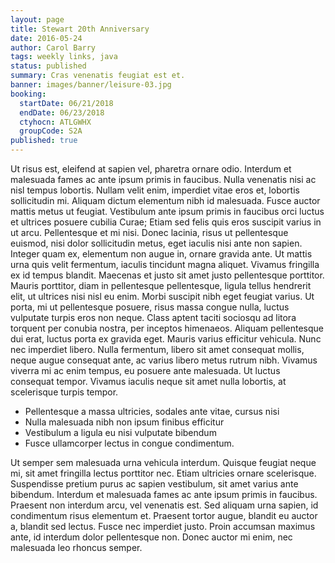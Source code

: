 ```yaml
---
layout: page
title: Stewart 20th Anniversary
date: 2016-05-24
author: Carol Barry
tags: weekly links, java
status: published
summary: Cras venenatis feugiat est et.
banner: images/banner/leisure-03.jpg
booking:
  startDate: 06/21/2018
  endDate: 06/23/2018
  ctyhocn: ATLGWHX
  groupCode: S2A
published: true
---
```

Ut risus est, eleifend at sapien vel, pharetra ornare odio. Interdum et malesuada fames ac ante ipsum primis in faucibus. Nulla venenatis nisi ac nisl tempus lobortis. Nullam velit enim, imperdiet vitae eros et, lobortis sollicitudin mi. Aliquam dictum elementum nibh id malesuada. Fusce auctor mattis metus ut feugiat. Vestibulum ante ipsum primis in faucibus orci luctus et ultrices posuere cubilia Curae; Etiam sed felis quis eros suscipit varius in ut arcu. Pellentesque et mi nisi. Donec lacinia, risus ut pellentesque euismod, nisi dolor sollicitudin metus, eget iaculis nisi ante non sapien. Integer quam ex, elementum non augue in, ornare gravida ante. Ut mattis urna quis velit fermentum, iaculis tincidunt magna aliquet. Vivamus fringilla ex id tempus blandit. Maecenas et justo sit amet justo pellentesque porttitor.
Mauris porttitor, diam in pellentesque pellentesque, ligula tellus hendrerit elit, ut ultrices nisi nisl eu enim. Morbi suscipit nibh eget feugiat varius. Ut porta, mi ut pellentesque posuere, risus massa congue nulla, luctus vulputate turpis eros non neque. Class aptent taciti sociosqu ad litora torquent per conubia nostra, per inceptos himenaeos. Aliquam pellentesque dui erat, luctus porta ex gravida eget. Mauris varius efficitur vehicula. Nunc nec imperdiet libero. Nulla fermentum, libero sit amet consequat mollis, neque augue consequat ante, ac varius libero metus rutrum nibh. Vivamus viverra mi ac enim tempus, eu posuere ante malesuada. Ut luctus consequat tempor. Vivamus iaculis neque sit amet nulla lobortis, at scelerisque turpis tempor.

* Pellentesque a massa ultricies, sodales ante vitae, cursus nisi
* Nulla malesuada nibh non ipsum finibus efficitur
* Vestibulum a ligula eu nisi vulputate bibendum
* Fusce ullamcorper lectus in congue condimentum.

Ut semper sem malesuada urna vehicula interdum. Quisque feugiat neque mi, sit amet fringilla lectus porttitor nec. Etiam ultricies ornare scelerisque. Suspendisse pretium purus ac sapien vestibulum, sit amet varius ante bibendum. Interdum et malesuada fames ac ante ipsum primis in faucibus. Praesent non interdum arcu, vel venenatis est. Sed aliquam urna sapien, id condimentum risus elementum et. Praesent tortor augue, blandit eu auctor a, blandit sed lectus. Fusce nec imperdiet justo. Proin accumsan maximus ante, id interdum dolor pellentesque non. Donec auctor mi enim, nec malesuada leo rhoncus semper.
